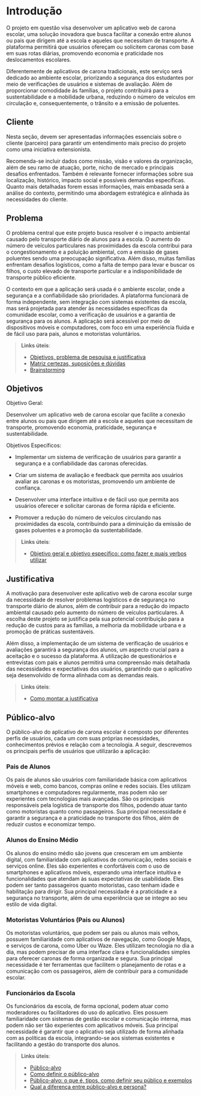 # Introdução

O projeto em questão visa desenvolver um aplicativo web de carona escolar, uma solução inovadora que busca facilitar a conexão entre alunos ou pais que dirigem até a escola e aqueles que necessitam de transporte. A plataforma permitirá que usuários ofereçam ou solicitem caronas com base em suas rotas diárias, promovendo economia e praticidade nos deslocamentos escolares.

Diferentemente de aplicativos de carona tradicionais, este serviço será dedicado ao ambiente escolar, priorizando a segurança dos estudantes por meio de verificações de usuários e sistemas de avaliação. Além de proporcionar comodidade às famílias, o projeto contribuirá para a sustentabilidade e a mobilidade urbana, reduzindo o número de veículos em circulação e, consequentemente, o trânsito e a emissão de poluentes.

## Cliente 
Nesta seção, devem ser apresentadas informações essenciais sobre o cliente (parceiro) para garantir um entendimento mais preciso do projeto como uma iniciativa extensionista.  

Recomenda-se incluir dados como missão, visão e valores da organização, além de seu ramo de atuação, porte, nicho de mercado e principais desafios enfrentados. Também é relevante fornecer informações sobre sua localização, histórico, impacto social e possíveis demandas específicas. Quanto mais detalhadas forem essas informações, mais embasada será a análise do contexto, permitindo uma abordagem estratégica e alinhada às necessidades do cliente.

## Problema

O problema central que este projeto busca resolver é o impacto ambiental causado pelo transporte diário de alunos para a escola. O aumento do número de veículos particulares nas proximidades da escola contribui para o congestionamento e a poluição ambiental, com a emissão de gases poluentes sendo uma preocupação significativa. Além disso, muitas famílias enfrentam desafios logísticos, como a falta de tempo para levar e buscar os filhos, o custo elevado de transporte particular e a indisponibilidade de transporte público eficiente.

O contexto em que a aplicação será usada é o ambiente escolar, onde a segurança e a confiabilidade são prioridades. A plataforma funcionará de forma independente, sem integração com sistemas existentes da escola, mas será projetada para atender às necessidades específicas da comunidade escolar, como a verificação de usuários e a garantia de segurança para os alunos. A aplicação será acessível por meio de dispositivos móveis e computadores, com foco em uma experiência fluida e de fácil uso para pais, alunos e motoristas voluntários.

> **Links úteis**:
> - [Objetivos, problema de pesquisa e justificativa](https://medium.com/@versioparole/objetivos-problema-de-pesquisa-e-justificativa-c98c8233b9c3)
> - [Matriz certezas, suposições e dúvidas](https://medium.com/educa%C3%A7%C3%A3o-fora-da-caixa/matriz-certezas-suposi%C3%A7%C3%B5es-e-d%C3%BAvidas-fa2263633655)
> - [Brainstorming](https://www.euax.com.br/2018/09/brainstorming/)

## Objetivos

Objetivo Geral:

Desenvolver um aplicativo web de carona escolar que facilite a conexão entre alunos ou pais que dirigem até a escola e aqueles que necessitam de transporte, promovendo economia, praticidade, segurança e sustentabilidade.

Objetivos Específicos:

- Implementar um sistema de verificação de usuários para garantir a segurança e a confiabilidade das caronas oferecidas.

- Criar um sistema de avaliação e feedback que permita aos usuários avaliar as caronas e os motoristas, promovendo um ambiente de confiança.

- Desenvolver uma interface intuitiva e de fácil uso que permita aos usuários oferecer e solicitar caronas de forma rápida e eficiente.

- Promover a redução do número de veículos circulando nas proximidades da escola, contribuindo para a diminuição da emissão de gases poluentes e a promoção da sustentabilidade.
 
> **Links úteis**:
> - [Objetivo geral e objetivo específico: como fazer e quais verbos utilizar](https://blog.mettzer.com/diferenca-entre-objetivo-geral-e-objetivo-especifico/)

## Justificativa

A motivação para desenvolver este aplicativo web de carona escolar surge da necessidade de resolver problemas logísticos e de segurança no transporte diário de alunos, além de contribuir para a redução do impacto ambiental causado pelo aumento do número de veículos particulares. A escolha deste projeto se justifica pela sua potencial contribuição para a redução de custos para as famílias, a melhoria da mobilidade urbana e a promoção de práticas sustentáveis.

Além disso, a implementação de um sistema de verificação de usuários e avaliações garantirá a segurança dos alunos, um aspecto crucial para a aceitação e o sucesso da plataforma. A utilização de questionários e entrevistas com pais e alunos permitirá uma compreensão mais detalhada das necessidades e expectativas dos usuários, garantindo que o aplicativo seja desenvolvido de forma alinhada com as demandas reais.

> **Links úteis**:
> - [Como montar a justificativa](https://guiadamonografia.com.br/como-montar-justificativa-do-tcc/)

## Público-alvo

O público-alvo do aplicativo de carona escolar é composto por diferentes perfis de usuários, cada um com suas próprias necessidades, conhecimentos prévios e relação com a tecnologia. A seguir, descrevemos os principais perfis de usuários que utilizarão a aplicação:

### Pais de Alunos

Os pais de alunos são usuários com familiaridade básica com aplicativos móveis e web, como bancos, compras online e redes sociais. Eles utilizam smartphones e computadores regularmente, mas podem não ser experientes com tecnologias mais avançadas. São os principais responsáveis pela logística de transporte dos filhos, podendo atuar tanto como motoristas quanto como passageiros. Sua principal necessidade é garantir a segurança e a praticidade no transporte dos filhos, além de reduzir custos e economizar tempo.

### Alunos do Ensino Médio

Os alunos do ensino médio são jovens que cresceram em um ambiente digital, com familiaridade com aplicativos de comunicação, redes sociais e serviços online. Eles são experientes e confortáveis com o uso de smartphones e aplicativos móveis, esperando uma interface intuitiva e funcionalidades que atendam às suas expectativas de usabilidade. Eles podem ser tanto passageiros quanto motoristas, caso tenham idade e habilitação para dirigir. Sua principal necessidade é a praticidade e a segurança no transporte, além de uma experiência que se integre ao seu estilo de vida digital.

### Motoristas Voluntários (Pais ou Alunos)

Os motoristas voluntários, que podem ser pais ou alunos mais velhos, possuem familiaridade com aplicativos de navegação, como Google Maps, e serviços de carona, como Uber ou Waze. Eles utilizam tecnologia no dia a dia, mas podem precisar de uma interface clara e funcionalidades simples para oferecer caronas de forma organizada e segura. Sua principal necessidade é ter ferramentas que facilitem o planejamento de rotas e a comunicação com os passageiros, além de contribuir para a comunidade escolar.

### Funcionários da Escola

Os funcionários da escola, de forma opcional, podem atuar como moderadores ou facilitadores do uso do aplicativo. Eles possuem familiaridade com sistemas de gestão escolar e comunicação interna, mas podem não ser tão experientes com aplicativos móveis. Sua principal necessidade é garantir que o aplicativo seja utilizado de forma alinhada com as políticas da escola, integrando-se aos sistemas existentes e facilitando a gestão do transporte dos alunos.

> **Links úteis**:
> - [Público-alvo](https://blog.hotmart.com/pt-br/publico-alvo/)
> - [Como definir o público-alvo](https://exame.com/pme/5-dicas-essenciais-para-definir-o-publico-alvo-do-seu-negocio/)
> - [Público-alvo: o que é, tipos, como definir seu público e exemplos](https://klickpages.com.br/blog/publico-alvo-o-que-e/)
> - [Qual a diferença entre público-alvo e persona?](https://rockcontent.com/blog/diferenca-publico-alvo-e-persona/)
